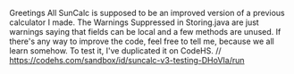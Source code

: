Greetings All
SunCalc is supposed to be an improved version of a previous calculator I made.
The Warnings Suppressed in Storing.java are just warnings saying that fields can be local and a few methods are unused.
If there's any way to improve the code, feel free to tell me, because we all learn somehow. To test it, I've duplicated it on CodeHS. // https://codehs.com/sandbox/id/suncalc-v3-testing-DHoVIa/run
